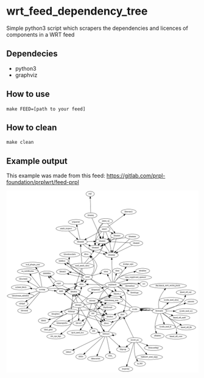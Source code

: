 # wrt_feed_dependency_tree
Simple python3 script which scrapers the dependencies and licences of components in a WRT feed 

## Dependecies

* python3
* graphviz

## How to use

```
make FEED=[path to your feed]
```

## How to clean

```
make clean
```


## Example output

This example was made from this feed:
https://gitlab.com/prpl-foundation/prplwrt/feed-prpl

![Alt text](example.png?raw=true "Example output")